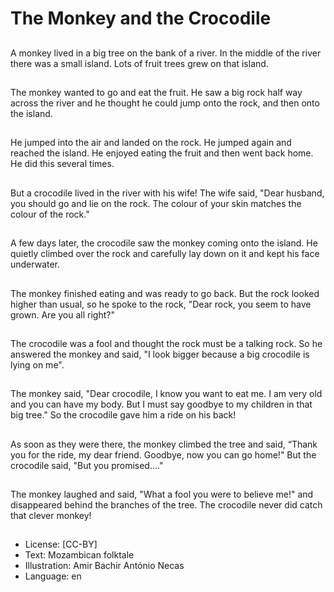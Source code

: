 # The Monkey and the Crocodile

##
A monkey lived in a big
tree on the bank of a
river. In the middle of
the river there was a
small island. Lots of
fruit trees grew on that
island.

##
The monkey wanted to
go and eat the fruit. He
saw a big rock half way
across the river and he
thought he could jump
onto the rock, and then
onto the island.

##
He jumped into the air
and landed on the rock.
He jumped again and
reached the island. He
enjoyed eating the fruit
and then went back
home. He did this
several times.

##
But a crocodile lived in
the river with his wife!
The wife said, "Dear
husband, you should go
and lie on the rock. The
colour of your skin
matches the colour of
the rock."

##
A few days later, the
crocodile saw the
monkey coming onto
the island. He quietly
climbed over the rock
and carefully lay down
on it and kept his face
underwater.

##
The monkey finished
eating and was ready to
go back. But the rock
looked higher than
usual, so he spoke to
the rock, "Dear rock,
you seem to have
grown. Are you all
right?"

##
The crocodile was a fool
and thought the rock
must be a talking rock.
So he answered the
monkey and said, "I
look bigger because a
big crocodile is lying on
me".

##
The monkey said, "Dear
crocodile, I know you
want to eat me. I am
very old and you can
have my body. But I
must say goodbye to
my children in that big
tree." So the crocodile
gave him a ride on his
back!

##
As soon as they were
there, the monkey
climbed the tree and
said, “Thank you for the
ride, my dear friend.
Goodbye, now you can
go home!" But the
crocodile said, "But you
promised…."

##
The monkey laughed
and said, "What a fool
you were to believe
me!" and disappeared
behind the branches of
the tree. The crocodile
never did catch that
clever monkey!

##
* License: [CC-BY]
* Text: Mozambican folktale
* Illustration: Amir Bachir António Necas
* Language: en
